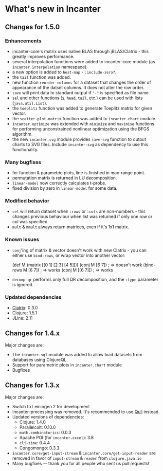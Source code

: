 # What's new in Incanter #

## Changes for 1.5.0 ##

### Enhancements ###

 * incanter-core's matrix uses native BLAS through jBLAS/Clatrix - this greatly improves performance.
 * several interpolation functions were added to incanter-core module (as `incanter.interpolation` namespace).
 * a new option is added to `heat-map` - `:include-zero?`.
 * the `tail` function was added.
 * new function `reorder-columns` for a dataset that changes the order of appearance of the datset columns. It does not alter the row order.
 * `save` will print data to standard output if `"-"` is specified as file name.
 * `sel` and other functions (`$`, `head`, `tail`, etc.) can be used with lists (`java.util.List`). 
 * the `toeplitz` function was added to generate Toeplitz matrix for given vector.
 * the `scatter-plot-matrix` function was added to `incanter.chart` module.
 * `incanter.optimize` was extended with `minimize` and `maximise` functions for performing unconstrained nonlinear optimization using the BFGS algorithm.
 * the new `incanter.svg` module provides `save-svg` function to output charts to SVG files.  Include `incanter-svg` as dependency to use this functionality.

### Many bugfixes ###

 * for function & parametric plots, line is finished in max-range point.
 * permutation matrix is returned in LU decomposition.
 * `linear-model` now correctly calculates t-probs.
 * fixed division by zero in `linear-model` for some data.

### Modified behavior ###

 * `sel` will return dataset when `:rows` or `:cols` are non-numbers - this changes
   previous behaviour when list was returned if only one row or col was specified.
 * `mult` & `mmult` always return matrices, even if it's 1x1 matrix.

### Known issues ###

 * `conj`'ing of matrix & vector doesn't work with new Clatrix - you can either use `bind-rows`, or wrap vector into another vector:
    
    (def M (matrix [[0 1] [2 3] [4 5]]))
    (conj M [6 7])      ; => doesn't work
    (bind-rows M [6 7]) ; => works
    (conj M [[6 7]])    ; => works

 * `decomp-qr` performs only full QR decomposition, and the `:type` parameter is ignored.

### Updated dependencies ###

 * [Clatrix](https://github.com/Quantisan/clatrix): 0.3.0
 * Clojure: 1.5.1
 * JLine: 2.11

## Changes for 1.4.x ##

Major changes are:
 * The `incanter.sql` module was added to allow load datasets from databases using ClojureQL.
 * Support for parametric plots in `incanter.chart` module
 * Bugfixes

## Changes for 1.3.x ##

Major changes are:

 * Switch to Leiningen 2 for development
 * Incanter-processing was removed. It's recommended to use [Quil](https://github.com/quil/quil) instead
 * Updated versions of dependencies:
   * Clojure: 1.4.0
   * Parallelcolt: 0.10.0
   * `math.combinatorics`: 0.0.3
   * Apache POI (for `incanter.excel`): 3.8
   * `clj-time`: 0.4.4
   * Congomongo: 0.3.3
 * `incanter.core/get-input-stream` & `incanter.core/get-input-reader` are removed in
   favor of `input-stream` & `reader` from `clojure.java.io`
 * Many bugfixes -- thank you for all people who sent us pull requests!

